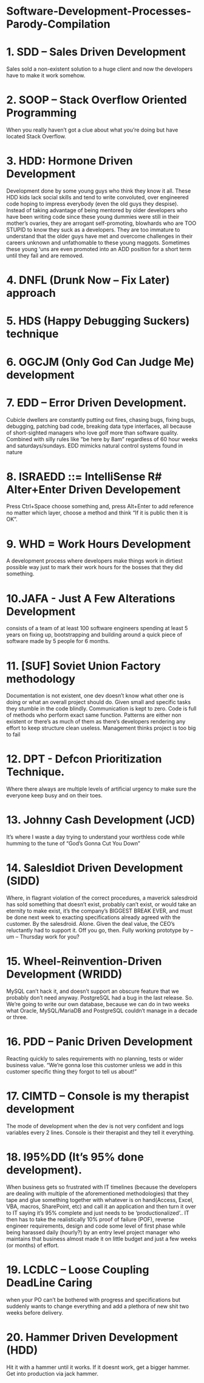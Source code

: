 # Software-Development-Processes-Parody-Compilation

# 1. SDD – Sales Driven Development

Sales sold a non-existent solution to a huge client and now the developers have to make it work somehow.

# 2. SOOP – Stack Overflow Oriented Programming

When you really haven’t got a clue about what you’re doing but have located Stack Overflow.

# 3. HDD: Hormone Driven Development

Development done by some young guys who think they know it all. These HDD kids lack social skills and tend to write convoluted, over engineered code hoping to impress everybody (even the old guys they despise). Instead of taking advantage of being mentored by older developers who have been writing code since these young dummies were still in their mother’s ovaries, they are arrogant self-promoting, blowhards who are TOO STUPID to know they suck as a developers. They are too immature to understand that the older guys have met and overcome challenges in their careers unknown and unfathomable to these young maggots. Sometimes these young ‘uns are even promoted into an ADD position for a short term until they fail and are removed.

# 4. DNFL (Drunk Now – Fix Later) approach

# 5. HDS (Happy Debugging Suckers) technique

# 6. OGCJM (Only God Can Judge Me) development

# 7. EDD – Error Driven Development. 

Cubicle dwellers are constantly putting out fires, chasing bugs, fixing bugs, debugging, patching bad code, breaking data type interfaces, all because of short-sighted managers who love golf more than software quality. Combined with silly rules like “be here by 8am” regardless of 60 hour weeks and saturdays/sundays. EDD mimicks natural control systems found in nature

# 8. ISRAEDD ::= IntelliSense R# Alter+Enter Driven Developement

Press Ctrl+Space choose something and, press Alt+Enter to add reference no matter which layer, choose a method and think “If it is public then it is OK”.

# 9. WHD = Work Hours Development

A development process where developers make things work in dirtiest possible way just to mark their work hours for the bosses that they did something.

# 10.JAFA - Just A Few Alterations Development

consists of a team of at least 100 software engineers spending at least 5 years on fixing up, bootstrapping and building around a quick piece of software made by 5 people for 6 months.

# 11. [SUF] Soviet Union Factory methodology

Documentation is not existent, one dev doesn’t know what other one is doing or what an overall project should do. Given small and specific tasks they stumble in the code blindly. Communication is kept to zero. Code is full of methods who perform exact same function. Patterns are either non existent or there’s as much of them as there’s developers rendering any effort to keep structure clean useless. Management thinks project is too big to fail

# 12. DPT - Defcon Prioritization Technique. 

Where there always are multiple levels of artificial urgency to make sure the everyone keep busy and on their toes.

# 13. Johnny Cash Development (JCD)

It’s where I waste a day trying to understand your worthless code while humming to the tune of “God’s Gonna Cut You Down”

# 14. SalesIdiot Driven Development (SIDD)

Where, in flagrant violation of the correct procedures, a maverick salesdroid has sold something that doesn’t exist, probably can’t exist, or would take an eternity to make exist, it’s the company’s BIGGEST BREAK EVER, and must be done next week to exacting specifications already agreed with the customer. By the salesdroid. Alone. Given the deal value, the CEO’s reluctantly had to support it. Off you go, then. Fully working prototype by – um – Thursday work for you?

# 15. Wheel-Reinvention-Driven Development (WRIDD)

MySQL can’t hack it, and doesn’t support an obscure feature that we probably don’t need anyway. PostgreSQL had a bug in the last release. So. We’re going to write our own database, because we can do in two weeks what Oracle, MySQL/MariaDB and PostgreSQL couldn’t manage in a decade or three.

# 16. PDD – Panic Driven Development

Reacting quickly to sales requirements with no planning, tests or wider business value. “We’re gonna lose this customer unless we add in this customer specific thing they forgot to tell us about!”

# 17. CIMTD – Console is my therapist development

The mode of development when the dev is not very confident and logs variables every 2 lines. Console is their therapist and they tell it everything.

# 18. I95%DD (It’s 95% done development).

When business gets so frustrated with IT timelines (because the developers are dealing with multiple of the aforementioned methodologies) that they tape and glue something together with whatever is on hand(Access, Excel, VBA, macros, SharePoint, etc) and call it an application and then turn it over to IT saying it’s 95% complete and just needs to be ‘productionalized’.. IT then has to take the realistically 10% proof of failure (POF), reverse engineer requirements, design and code some level of first phase while being harassed daily (hourly?) by an entry level project manager who maintains that business almost made it on little budget and just a few weeks (or months) of effort.

# 19. LCDLC – Loose Coupling DeadLine Caring

when your PO can’t be bothered with progress and specifications but suddenly wants to change everything and add a plethora of new shit two weeks before delivery.

# 20. Hammer Driven Development (HDD)

Hit it with a hammer until it works. If it doesnt work, get a bigger hammer. Get into production via jack hammer.
